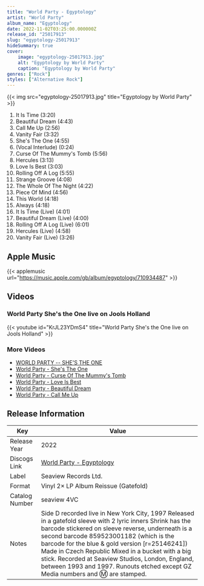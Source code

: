 ```yaml
---
title: "World Party - Egyptology"
artist: "World Party"
album_name: "Egyptology"
date: 2022-11-02T03:25:00.000000Z
release_id: "25017913"
slug: "egyptology-25017913"
hideSummary: true
cover:
    image: "egyptology-25017913.jpg"
    alt: "Egyptology by World Party"
    caption: "Egyptology by World Party"
genres: ["Rock"]
styles: ["Alternative Rock"]
---
```


{{< img src="egyptology-25017913.jpg" title="Egyptology by World Party" >}}

<!-- section break -->

1. It Is Time (3:20)
2. Beautiful Dream (4:43)
3. Call Me Up (2:56)
4. Vanity Fair (3:32)
5. She's The One (4:55)
6. (Vocal Interlude) (0:24)
7. Curse Of The Mummy's Tomb (5:56)
8. Hercules (3:13)
9. Love Is Best (3:03)
10. Rolling Off A Log (5:55)
11. Strange Groove (4:08)
12. The Whole Of The Night (4:22)
13. Piece Of Mind (4:56)
14. This World (4:18)
15. Always (4:18)
16. It Is Time (Live) (4:01)
17. Beautiful Dream (Live) (4:00)
18. Rolling Off A Log (Live) (6:01)
19. Hercules (Live) (4:58)
20. Vanity Fair (Live) (3:26)

<!-- section break -->




## Apple Music
{{< applemusic url="https://music.apple.com/gb/album/egyptology/710934487" >}}





## Videos
### World Party She's the One live on Jools Holland
{{< youtube id="KrJL23YDmS4" title="World Party She's the One live on Jools Holland" >}}<br>

### More Videos

- [WORLD PARTY -- SHE'S THE ONE](https://www.youtube.com/watch?v=nfElyXo8krs)
- [World Party - She's The One](https://www.youtube.com/watch?v=MtUqyAvhXLM)
- [World Party - Curse Of The Mummy's Tomb](https://www.youtube.com/watch?v=dJ6c14oaZLY)
- [World Party - Love Is Best](https://www.youtube.com/watch?v=C7iaPiFfL0g)
- [World Party - Beautiful Dream](https://www.youtube.com/watch?v=KFmqSRyM2M8)
- [World Party - Call Me Up](https://www.youtube.com/watch?v=4QG4kn1OWb4)


## Release Information
|  Key           | Value                                                |
| ---------------| ---------------------------------------------------- |
| Release Year   | 2022                                   |
| Discogs Link   | [World Party - Egyptology](https://www.discogs.com/release/25017913-World-Party-Egyptology) |
| Label          | Seaview Records Ltd. |
| Format         | Vinyl 2× LP Album Reissue (Gatefold) |
| Catalog Number | seaview 4VC |
| Notes | Side D recorded live in New York City, 1997  Released in a gatefold sleeve with 2 lyric inners  Shrink has the barcode stickered on sleeve reverse, underneath is a second barcode 859523001182 (which is the barcode for the blue & gold version [r=25146241])  Made in Czech Republic  Mixed in a bucket with a big stick.  Recorded at Seaview Studios, London, England, between 1993 and 1997.  Runouts etched except GZ Media numbers and Ⓜ are stamped. |